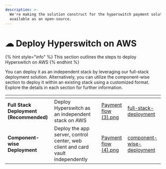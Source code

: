 ```yaml
---
description: >-
  We're making the solution construct for the hyperswitch payment solution
  available as an open-source.
---
```


# ☁ Deploy Hyperswitch on AWS&#x20;

{% hint style="info" %}
This section outlines the steps to deploy Hyperswitch on AWS
{% endhint %}

You can deploy it as an independent stack by leveraging our full-stack deployment solution. Alternatively, you can utilize the component-wise section to deploy it within an existing stack using a customized format. Explore the details in each section for further information.

<table data-card-size="large" data-view="cards"><thead><tr><th></th><th></th><th></th><th data-hidden data-card-cover data-type="files"></th><th data-hidden data-card-target data-type="content-ref"></th></tr></thead><tbody><tr><td><strong>Full Stack Deployment (Recommended)</strong></td><td>Deploy Hyperswitch as an independent stack on AWS</td><td></td><td><a href="../../.gitbook/assets/Payment flow (3).png">Payment flow (3).png</a></td><td><a href="full-stack-deployment/">full-stack-deployment</a></td></tr><tr><td><strong>Component-wise Deployment</strong></td><td>Deploy the app server, control center, web client and card vault independently</td><td></td><td><a href="../../.gitbook/assets/Payment flow (4).png">Payment flow (4).png</a></td><td><a href="component-wise-deployment/">component-wise-deployment</a></td></tr></tbody></table>
